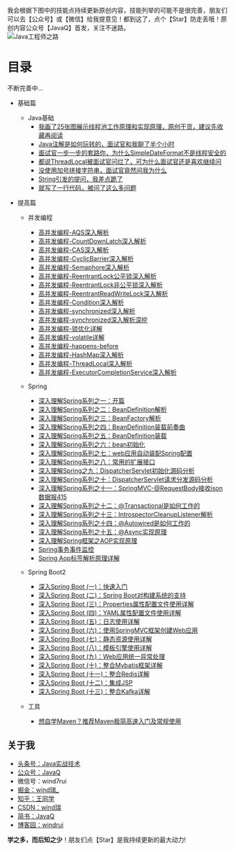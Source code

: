 我会根据下图中的技能点持续更新原创内容，技能列举的可能不是很完善，朋友们可以去【公众号】或【微信】给我提意见！都到这了，点个【Star】防走丢哦！原创内容公众号【JavaQ】首发，关注不迷路。<br/>
![Java工程师之路](https://img-blog.csdnimg.cn/20200525210013393.png)

# 目录 
不断完善中...
- 基础篇
  - Java基础
    - [我画了25张图展示线程池工作原理和实现原理，原创干货，建议先收藏再阅读](https://mp.weixin.qq.com/s/1oEdi_J79lWaX0649N6BPg)
    - [Java注解是如何玩转的，面试官和我聊了半个小时](https://mp.weixin.qq.com/s?__biz=MzI0NjUxNTY5Nw==&mid=2247484696&idx=1&sn=54c8b5ad9373d88564032c8bc4bc0926&chksm=e9bf5786dec8de90506632f193789cc088165985e35320a5e2a64f6a1230f5d74c9118a811af&token=1138093002&lang=zh_CN#rd) 
    - [面试官一步一步的套路你，为什么SimpleDateFormat不是线程安全的](https://mp.weixin.qq.com/s?__biz=MzI0NjUxNTY5Nw==&mid=2247484707&idx=1&sn=3eea7537f43fcf0cd646d9bc64fd657f&chksm=e9bf57bddec8deab4ffea25c68197d82c1b46ba58ad0963c9fc0ee6d79f9c47c29660875187f&token=1138093002&lang=zh_CN#rd)
    - [都说ThreadLocal被面试官问烂了，可为什么面试官还是喜欢继续问](https://mp.weixin.qq.com/s?__biz=MzI0NjUxNTY5Nw==&mid=2247484701&idx=1&sn=67ba3d2cedbd7a475371acfc474210e1&chksm=e9bf5783dec8de95e76115bc1fbd14401f8b41030d7aa5ebd42894eba56f138fd03f153718a4&token=1138093002&lang=zh_CN#rd)
    - [没使用加号拼接字符串，面试官竟然问我为什么](https://mp.weixin.qq.com/s?__biz=MzI0NjUxNTY5Nw==&mid=2247484712&idx=1&sn=982a0801e878700b42b48f7fae3e5f30&chksm=e9bf57b6dec8dea04544c551c8206897f66efb81f49532b65df4ff878ad284c261b48ad9e3dd&token=1138093002&lang=zh_CN#rd)
    - [String引发的提问，我差点跪了](https://mp.weixin.qq.com/s?__biz=MzI0NjUxNTY5Nw==&mid=2247484671&idx=1&sn=b33d3a54250b217d0945c69a4e3d3212&chksm=e9bf5661dec8df777af465067f81e4ac57cb3aec2ca5a50c5b22a695d23ce99d8a8150c407b6&token=1138093002&lang=zh_CN#rd)
    - [就写了一行代码，被问了这么多问题](https://mp.weixin.qq.com/s?__biz=MzI0NjUxNTY5Nw==&mid=2247484653&idx=1&sn=7d433692eaba49f33d90b1f81dafd23d&chksm=e9bf5673dec8df65f0511062a2e2bd9f55f091e8eba9a063ee8669ee7d50a62eb4c04f3bb071&token=1138093002&lang=zh_CN#rd)
    
  
- 提高篇
  - 并发编程
    - [高并发编程-AQS深入解析](https://mp.weixin.qq.com/s?__biz=MzI0NjUxNTY5Nw==&mid=2247484320&idx=1&sn=9059f8308b07898a2cbbc15780a61f43&chksm=e9bf513edec8d82881f7360c9c4cf14bec405e6133f4d14ab700a74eda6322629ee8ce8806ba&token=1138093002&lang=zh_CN#rd)
    - [高并发编程-CountDownLatch深入解析](https://mp.weixin.qq.com/s?__biz=MzI0NjUxNTY5Nw==&mid=2247484326&idx=1&sn=6d8b68802adb70c5de1f1b8a2cd2a6c1&chksm=e9bf5138dec8d82ecb46f4704f8459c05d842d0d77f5bef24cac8283f88ade1d4f8685dac162&token=1138093002&lang=zh_CN#rd)
    - [高并发编程-CAS深入解析](https://mp.weixin.qq.com/s?__biz=MzI0NjUxNTY5Nw==&mid=2247484335&idx=1&sn=64f675e9342cf52c167e9916338497ff&chksm=e9bf5131dec8d827625354860d8185da5ed6f51e7a235113741beb4b48a46023215255c02e99&token=1138093002&lang=zh_CN#rd)
    - [高并发编程-CyclicBarrier深入解析](https://mp.weixin.qq.com/s?__biz=MzI0NjUxNTY5Nw==&mid=2247484339&idx=1&sn=239c24306bd835be2abf5224566c1f85&chksm=e9bf512ddec8d83b8be383c8e62e0a8028f3cf4ad9df777a30f2c3a0cfa32bdcdedeeace77c4&token=1138093002&lang=zh_CN#rd)
    - [高并发编程-Semaphore深入解析](https://mp.weixin.qq.com/s?__biz=MzI0NjUxNTY5Nw==&mid=2247484344&idx=1&sn=e0276a89ad9783b268f9c08f2691edcb&chksm=e9bf5126dec8d8300a6919b8b8e2691cc2dc5f6596e3e1a55511c5269f78264c8a378004e925&token=1138093002&lang=zh_CN#rd)
    - [高并发编程-ReentrantLock公平锁深入解析](https://mp.weixin.qq.com/s?__biz=MzI0NjUxNTY5Nw==&mid=2247484348&idx=1&sn=f6d668a6283ad33a71041bbcfa6a48d7&chksm=e9bf5122dec8d834d305801c2844fd1c7e68f7f0dc802aba17fa2b32499c3c64d4a044c28fb7&token=1138093002&lang=zh_CN#rd)
    - [高并发编程-ReentrantLock非公平锁深入解析](https://mp.weixin.qq.com/s?__biz=MzI0NjUxNTY5Nw==&mid=2247484357&idx=1&sn=a651dc2427449268ccc92d389d98b92b&chksm=e9bf515bdec8d84dce67a861f03a708e6da62aaf9386aae7c268005eff89105d2e09563c6a44&token=1138093002&lang=zh_CN#rd)
    - [高并发编程-ReentrantReadWriteLock深入解析](https://mp.weixin.qq.com/s?__biz=MzI0NjUxNTY5Nw==&mid=2247484361&idx=1&sn=925f36e47640aa57293f27b7c92b6d97&chksm=e9bf5157dec8d841936df507a245b46123f35fc188e0af518d6c6abda25e3574cba61460d093&token=1138093002&lang=zh_CN#rd)
    - [高并发编程-Condition深入解析](https://mp.weixin.qq.com/s?__biz=MzI0NjUxNTY5Nw==&mid=2247484367&idx=1&sn=44bcf3eac0a10754a1de17759f41cb95&chksm=e9bf5151dec8d847601727eaac8646d2c907cc217b3ec32d631419485709cd99463111ec6ed3&token=1138093002&lang=zh_CN#rd)
    - [高并发编程-synchronized深入解析](https://mp.weixin.qq.com/s?__biz=MzI0NjUxNTY5Nw==&mid=2247484378&idx=1&sn=c0c9fd1121e49e89d45c5578f4159562&chksm=e9bf5144dec8d8526ab953ba35260d3c90b6c131ff5c920c6090cae3ac7e9e7b5f9be4df20d3&token=1138093002&lang=zh_CN#rd)
    - [高并发编程-synchronized深入解析深挖](https://mp.weixin.qq.com/s?__biz=MzI0NjUxNTY5Nw==&mid=2247484385&idx=1&sn=b941bba79dedfdbbe46e4639c512f188&chksm=e9bf517fdec8d86995b0086aee9c591bf00bc4505b79d72989b933876ab5dd9271cf7c40c7bf&token=1138093002&lang=zh_CN#rd)
    - [高并发编程-锁优化详解](https://mp.weixin.qq.com/s?__biz=MzI0NjUxNTY5Nw==&mid=2247484393&idx=1&sn=ee05cfe2cd9e05d059accd756c91f098&chksm=e9bf5177dec8d861261cec23dfa3220bef156a535ba3a2a738bad066dd4febe1d7849c5454cb&token=1138093002&lang=zh_CN#rd)
    - [高并发编程-volatile详解](https://mp.weixin.qq.com/s?__biz=MzI0NjUxNTY5Nw==&mid=2247484400&idx=1&sn=e8a62bebb5f5b69105bc5e7647037897&chksm=e9bf516edec8d878d49264e10a9660868dedf4644943c4d65dea33f380e4c50bad9746771711&token=1138093002&lang=zh_CN#rd)
    - [高并发编程-happens-before](https://mp.weixin.qq.com/s?__biz=MzI0NjUxNTY5Nw==&mid=2247484423&idx=1&sn=c579b7be0ce23e4407fde5224ec70f39&chksm=e9bf5699dec8df8f690eb743b4a8674d69b0a81dd13ec7970c4fabd3091318538b701cdeadd6&token=1138093002&lang=zh_CN#rd)
    - [高并发编程-HashMap深入解析](https://mp.weixin.qq.com/s?__biz=MzI0NjUxNTY5Nw==&mid=2247484428&idx=1&sn=8267d69b174556ba052acf961c5fb07b&chksm=e9bf5692dec8df84d41a3f5264b53f74212eae43f428d047eb5f0a340db3bf5fbc41df8445e5&token=1138093002&lang=zh_CN#rd)
    - [高并发编程-ThreadLocal深入解析](https://mp.weixin.qq.com/s?__biz=MzI0NjUxNTY5Nw==&mid=2247484433&idx=1&sn=e0e66e5644f0f403a9a7f4d6226cf8af&chksm=e9bf568fdec8df99a6a35d609d46e285c35a9474a3efd8e13162749d8e7ab7a864fbe482279f&token=1138093002&lang=zh_CN#rd)
    - [高并发编程-ExecutorCompletionService深入解析](https://mp.weixin.qq.com/s?__biz=MzI0NjUxNTY5Nw==&mid=2247484563&idx=1&sn=d3b69e4acc957afb0b64af7e3b257e0e&chksm=e9bf560ddec8df1b07718acb9eb142f980712363c49988ba25b12535142c9c483936f84324a5&token=1138093002&lang=zh_CN#rd)
    
  - Spring
    - [深入理解Spring系列之一：开篇](https://mp.weixin.qq.com/s?__biz=MzI0NjUxNTY5Nw==&mid=2247483810&idx=1&sn=a2df14fdb638c2c6f54176d2926519d2&chksm=e9bf533cdec8da2a39032b8abc98ecbc6d4c2597ddc500d97768911ed0984499ec3c04ff5e78&token=1138093002&lang=zh_CN#rd)
    - [深入理解Spring系列之二：BeanDefinition解析](https://mp.weixin.qq.com/s?__biz=MzI0NjUxNTY5Nw==&mid=2247483814&idx=1&sn=ddf49931d552e9b4553dcec457a84c51&chksm=e9bf5338dec8da2eb190b24beda9c110d0d3ceb4b25d57c36a5b9c64b6e6b918848651e7c0f3&token=1138093002&lang=zh_CN#rd)
    - [深入理解Spring系列之三：BeanFactory解析](https://mp.weixin.qq.com/s?__biz=MzI0NjUxNTY5Nw==&mid=2247483824&idx=1&sn=9b7c2603093b055c59cc037d0ab66db0&chksm=e9bf532edec8da3874ec762744f01535228481160cc1c35fa89e0e93380893573a415ecf3601&token=1138093002&lang=zh_CN#rd)
    - [深入理解Spring系列之四：BeanDefinition装载前奏曲](https://mp.weixin.qq.com/s?__biz=MzI0NjUxNTY5Nw==&mid=2247483835&idx=1&sn=276911368d443f134997408a75578daa&chksm=e9bf5325dec8da3368915672add7ddc3c91580c2a06eaa52be20ed20e4f1ff00456959c24880&token=1138093002&lang=zh_CN#rd)
    - [深入理解Spring系列之五：BeanDefinition装载](https://mp.weixin.qq.com/s?__biz=MzI0NjUxNTY5Nw==&mid=2247483836&idx=1&sn=3cf9e95ab4fc6f691950f803d7ee3d43&chksm=e9bf5322dec8da345de94e2ed90878d3aaaf1fa2456df9a1cf0e9bb83fb1ea5d0a16f28c3b10&token=1138093002&lang=zh_CN#rd)
    - [深入理解Spring系列之六：bean初始化](https://mp.weixin.qq.com/s?__biz=MzI0NjUxNTY5Nw==&mid=2247483837&idx=1&sn=c3188309077d99b7a264da5570249dfd&chksm=e9bf5323dec8da354959cfa1bbdfdb558f9333e9850a1dccb0fc77bb60be25f5d2e6783dcedc&token=1138093002&lang=zh_CN#rd)
    - [深入理解Spring系列之七：web应用自动装配Spring配置](https://mp.weixin.qq.com/s?__biz=MzI0NjUxNTY5Nw==&mid=2247483839&idx=1&sn=fefa3bcfa0d60b9feb14ce3dd5e04fc7&chksm=e9bf5321dec8da37547d1b24f5f000368dc756a944ebb34ef1d40747d33566fbfed49a5dfd8a&token=1138093002&lang=zh_CN#rd)
    - [深入理解Spring系列之八：常用的扩展接口](https://mp.weixin.qq.com/s?__biz=MzI0NjUxNTY5Nw==&mid=2247483877&idx=1&sn=4fc7df322638d8ba05f9990151b13b1b&chksm=e9bf537bdec8da6d3554522008db8a31e57469b29d955b10599a9f07151b2896e015de9d0d77&token=1138093002&lang=zh_CN#rd)
    - [深入理解Spring之九：DispatcherServlet初始化源码分析](https://mp.weixin.qq.com/s?__biz=MzI0NjUxNTY5Nw==&mid=2247483959&idx=1&sn=e9d419f36f2ef2b23d9253d4d28a98c6&chksm=e9bf50a9dec8d9bf0306f69cb74247d307964630f9b5466a8190c76bb7cbe901ddbaaa97bc37&token=1138093002&lang=zh_CN#rd)
    - [深入理解Spring系列之十：DispatcherServlet请求分发源码分析](https://mp.weixin.qq.com/s?__biz=MzI0NjUxNTY5Nw==&mid=2247483974&idx=1&sn=c6846612b95c07f1248b727078d32fb0&chksm=e9bf50d8dec8d9ce1d05d06ceb58ef2de94fd146938e6b14187f26fd0e903f410a21a5a4b77d&token=1138093002&lang=zh_CN#rd)
    - [深入理解Spring系列之十一：SpringMVC-@RequestBody接收json数据报415](https://mp.weixin.qq.com/s?__biz=MzI0NjUxNTY5Nw==&mid=2247483978&idx=1&sn=c2d3beac2e9392d88388d52d696d5794&chksm=e9bf50d4dec8d9c21ba0156e7746d01a2cee00b8777325ea819863ef15df471e90e6dd34f987&token=1138093002&lang=zh_CN#rd)
    - [深入理解Spring系列之十二：@Transactional是如何工作的](https://mp.weixin.qq.com/s?__biz=MzI0NjUxNTY5Nw==&mid=2247484015&idx=1&sn=5178bee539475e27f14de3aacf23b6bd&chksm=e9bf50f1dec8d9e7c2d37e8239b9532962114bd9466f377064ae884ea6456d552e741924b795&token=1138093002&lang=zh_CN#rd)
    - [深入理解Spring系列之十三：IntrospectorCleanupListener解析](https://mp.weixin.qq.com/s?__biz=MzI0NjUxNTY5Nw==&mid=2247484039&idx=1&sn=5ff70f844db327fc1a508e7d5b791ac0&chksm=e9bf5019dec8d90ff5a3af33a416ef5711f4fc43a1a9494819c19edc36d056f858f7af8035d6&token=1138093002&lang=zh_CN#rd)
    - [深入理解Spring系列之十四：@Autowired是如何工作的](https://mp.weixin.qq.com/s?__biz=MzI0NjUxNTY5Nw==&mid=2247484293&idx=1&sn=2cf690c7569bceaefd677364a210ee0a&chksm=e9bf511bdec8d80df52f322107c70045f8128287a8254f442c38b544f6594a5b111f15a1f105&token=1138093002&lang=zh_CN#rd)
    - [深入理解Spring系列之十五：@Async实现原理](https://mp.weixin.qq.com/s?__biz=MzI0NjUxNTY5Nw==&mid=2247484501&idx=1&sn=30b8637a5f43c4b7b5ad4e5183d4d836&chksm=e9bf56cbdec8dfdd0bee66a1a7237b6568e34713676a1844946b7500fbc349d42153e95feeac&token=1138093002&lang=zh_CN#rd)
    - [深入理解Spring框架之AOP实现原理](https://mp.weixin.qq.com/s?__biz=MzI0NjUxNTY5Nw==&mid=2247484497&idx=1&sn=8f507ab8336ff740221ec16d707a0105&chksm=e9bf56cfdec8dfd9ba74d667ea85e8f394f410bd917b6e5c3cc622955f5dcb03d579a02311e1&token=1138093002&lang=zh_CN#rd)
    - [Spring事务事件监控](https://mp.weixin.qq.com/s?__biz=MzI0NjUxNTY5Nw==&mid=2247484528&idx=1&sn=92b3926cee2ea326b94800e970a37b3d&chksm=e9bf56eedec8dff8e3fbef7714e89a2c48f2aa1f4c7cfb283a7a762cef11975b70d92fc67997&token=1138093002&lang=zh_CN#rd)
    - [Spring Aop标签解析原理详解](https://mp.weixin.qq.com/s?__biz=MzI0NjUxNTY5Nw==&mid=2247484533&idx=1&sn=7418444ef2a4a8a13400d283c9b70896&chksm=e9bf56ebdec8dffd4fff8797b37fcd10f68246f3fb9a7ba7e97f728d1b2fe75d8dca56a2b589&token=1138093002&lang=zh_CN#rd)
    
  - Spring Boot2
    - [深入Spring Boot (一)：快速入门](https://mp.weixin.qq.com/s?__biz=MzI0NjUxNTY5Nw==&mid=2247484131&idx=1&sn=33fe0f3d15b0f2a8febe8b1521952463&chksm=e9bf507ddec8d96bc4e777f4ce58c95235769ad03ea1a2a28bb33590f0b8f4c1f62a223c58f3&token=1138093002&lang=zh_CN#rd)
    - [深入Spring Boot (二)：Spring Boot对构建系统的支持](https://mp.weixin.qq.com/s?__biz=MzI0NjUxNTY5Nw==&mid=2247484139&idx=1&sn=abfaabae16a8d5351555e0e928f31d01&chksm=e9bf5075dec8d963fcf512303e9dbe0e46d147ffabf130afe98c880847bdd567cabe6977a1c2&token=1138093002&lang=zh_CN#rd)
    - [深入Spring Boot (三)：Properties属性配置文件使用详解](https://mp.weixin.qq.com/s?__biz=MzI0NjUxNTY5Nw==&mid=2247484146&idx=1&sn=5f1bb502e1d2563d43c915f9c56ae07c&chksm=e9bf506cdec8d97aef9f9723fa1d55f2a56aa9c5961a8588aced407837a5a3e9ccb723384b9f&token=1138093002&lang=zh_CN#rd)
    - [深入Spring Boot (四)：YAML属性配置文件使用详解](https://mp.weixin.qq.com/s?__biz=MzI0NjUxNTY5Nw==&mid=2247484153&idx=1&sn=9040ae2fba5b496101a0157d2baef80e&chksm=e9bf5067dec8d97103fab979ede73f3dfcd7639dfa0fb221dd9fe6174913bcce6abffcaa3404&token=1138093002&lang=zh_CN#rd)
    - [深入Spring Boot (五)：日志使用详解](https://mp.weixin.qq.com/s?__biz=MzI0NjUxNTY5Nw==&mid=2247484159&idx=1&sn=eab381d860aad82cf11e4189ace39914&chksm=e9bf5061dec8d9770ae7761141004350f9d0bcbbf51c949e1da79698ffbfcbedae74c2c1e331&token=1138093002&lang=zh_CN#rd)
    - [深入Spring Boot (六)：使用SpringMVC框架创建Web应用](https://mp.weixin.qq.com/s?__biz=MzI0NjUxNTY5Nw==&mid=2247484165&idx=1&sn=2fb1770179b1ecfe56ea29e102656ab2&chksm=e9bf519bdec8d88d0a797b1161e8845f66ddb5e42a9d457ebffac362f7a5084a6ac131eb3f93&token=1138093002&lang=zh_CN#rd)
    - [深入Spring Boot (七)：静态资源使用详解](https://mp.weixin.qq.com/s?__biz=MzI0NjUxNTY5Nw==&mid=2247484172&idx=1&sn=54b966fe0bcf519ceb2cf6bc9d81e3bd&chksm=e9bf5192dec8d8845df42b5d11850311d35200669d363004e17d5ba86354a5e2a6c16f6ab4dc&token=1138093002&lang=zh_CN#rd)
    - [深入Spring Boot (八)：模板引擎使用详解](https://mp.weixin.qq.com/s?__biz=MzI0NjUxNTY5Nw==&mid=2247484184&idx=1&sn=bd3a4cb8ae979a0ba06a5a21682c7610&chksm=e9bf5186dec8d89097215946daeb82f601d1a74f82055a651988015bc6924f7afdf16e69cc03&token=1138093002&lang=zh_CN#rd)
    - [深入Spring Boot (九)：Web应用统一异常处理](https://mp.weixin.qq.com/s?__biz=MzI0NjUxNTY5Nw==&mid=2247484191&idx=1&sn=48490babed1259a2200fed11bafca523&chksm=e9bf5181dec8d89775de549fecf36320b224310c37dff7387f1341167ea2729040c7616e6009&token=1138093002&lang=zh_CN#rd)
    - [深入Spring Boot (十)：整合Mybatis框架详解](https://mp.weixin.qq.com/s?__biz=MzI0NjUxNTY5Nw==&mid=2247484196&idx=1&sn=8367c785d3688a3c80891108414c84eb&chksm=e9bf51badec8d8ac6134e2d1f5460d943f604fc6a93e897f91b23bccc81e9b796b0903ec511d&token=1138093002&lang=zh_CN#rd)
    - [深入Spring Boot (十一)：整合Redis详解](https://mp.weixin.qq.com/s?__biz=MzI0NjUxNTY5Nw==&mid=2247484207&idx=1&sn=8226ccbcaa075467d1fc6b659c4b8041&chksm=e9bf51b1dec8d8a7f818e690da9f1c558e78f81d8cd25875029fcf809927aed257eb23fe31cf&token=1138093002&lang=zh_CN#rd)
    - [深入Spring Boot (十二)：集成JSP](https://mp.weixin.qq.com/s?__biz=MzI0NjUxNTY5Nw==&mid=2247484263&idx=1&sn=9df870dc31a790b217f29884ba40ef53&chksm=e9bf51f9dec8d8ef71cdba6511ee85574105b00f6a1009b28489d4129dfecd103310526f9d36&token=1138093002&lang=zh_CN#rd)
    - [深入Spring Boot (十三)：整合Kafka详解](https://mp.weixin.qq.com/s?__biz=MzI0NjUxNTY5Nw==&mid=2247484573&idx=1&sn=40cd5ff38d36df649c52110198e941a8&chksm=e9bf5603dec8df156fbf662e579a2c0eb98517c178d10e37b371f817d8bac9688fd3e7a9a0e3&token=1138093002&lang=zh_CN#rd)

  - 工具
    - [想自学Maven？推荐Maven极简高速入门及常规使用](https://www.toutiao.com/i6823323322994917892/)
    

## 关于我
* [头条号：Java实战技术](https://www.toutiao.com/c/user/62859607968/#mid=1575311975640078)
* [公众号：JavaQ](https://mp.weixin.qq.com/s/QE2PY9B4iFFV9gCabkJzcw?_blank)
* 微信号：wind7rui
* [掘金：wind瑞_](https://juejin.im/user/59dc1e88f265da430b7a3038)
* [知乎：王同学](https://www.zhihu.com/people/_JavaQ)
* [CSDN：wind瑞](https://blog.csdn.net/windrui)
* [简书：JavaQ](https://www.jianshu.com/u/1a8d4abaddf2)
* [博客园：windrui](https://www.cnblogs.com/windrui/)

**学之多，而后知之少**！朋友们点【Star】是我持续更新的最大动力!
